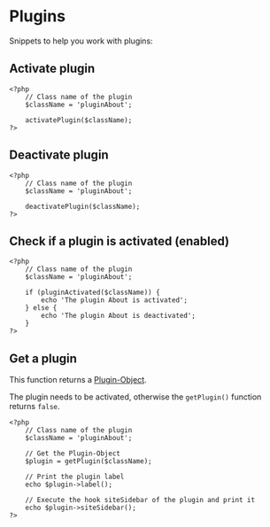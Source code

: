 # Plugins
<!-- position: 10 -->

Snippets to help you work with plugins:

## Activate plugin

```
<?php
	// Class name of the plugin
	$className = 'pluginAbout';

	activatePlugin($className);
?>
```

## Deactivate plugin

```
<?php
	// Class name of the plugin
	$className = 'pluginAbout';

	deactivatePlugin($className);
?>
```

## Check if a plugin is activated (enabled)

```
<?php
	// Class name of the plugin
	$className = 'pluginAbout';

	if (pluginActivated($className)) {
		echo 'The plugin About is activated';
	} else {
		echo 'The plugin About is deactivated';
	}
?>
```

## Get a plugin
This function returns a [Plugin-Object](https://github.com/bludit/bludit/blob/master/bl-kernel/abstract/plugin.class.php).

The plugin needs to be activated, otherwise the `getPlugin()` function returns `false`.

```
<?php
	// Class name of the plugin
	$className = 'pluginAbout';

	// Get the Plugin-Object
	$plugin = getPlugin($className);

	// Print the plugin label
	echo $plugin->label();

	// Execute the hook siteSidebar of the plugin and print it
	echo $plugin->siteSidebar();
?>
```
